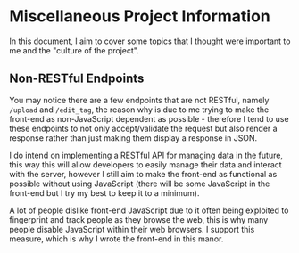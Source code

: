 # Miscellaneous Project Information
In this document, I aim to cover some topics that I thought were important to me and the "culture of the project".

## Non-RESTful Endpoints
You may notice there are a few endpoints that are not RESTful, namely `/upload` and `/edit_tag`, the reason why is due to me trying to make the front-end as non-JavaScript dependent as possible - therefore I tend to use these endpoints to not only accept/validate the request but also render a response rather than just making them display a response in JSON.

I do intend on implementing a RESTful API for managing data in the future, this way this will allow developers to easily manage their data and interact with the server, however I still aim to make the front-end as functional as possible without using JavaScript (there will be some JavaScript in the front-end but I try my best to keep it to a minimum).

A lot of people dislike front-end JavaScript due to it often being exploited to fingerprint and track people as they browse the web, this is why many people disable JavaScript within their web browsers. I support this measure, which is why I wrote the front-end in this manor.
